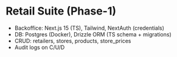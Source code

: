 # Retail Suite (Phase-1)
- Backoffice: Next.js 15 (TS), Tailwind, NextAuth (credentials)
- DB: Postgres (Docker), Drizzle ORM (TS schema + migrations)
- CRUD: retailers, stores, products, store_prices
- Audit logs on C/U/D